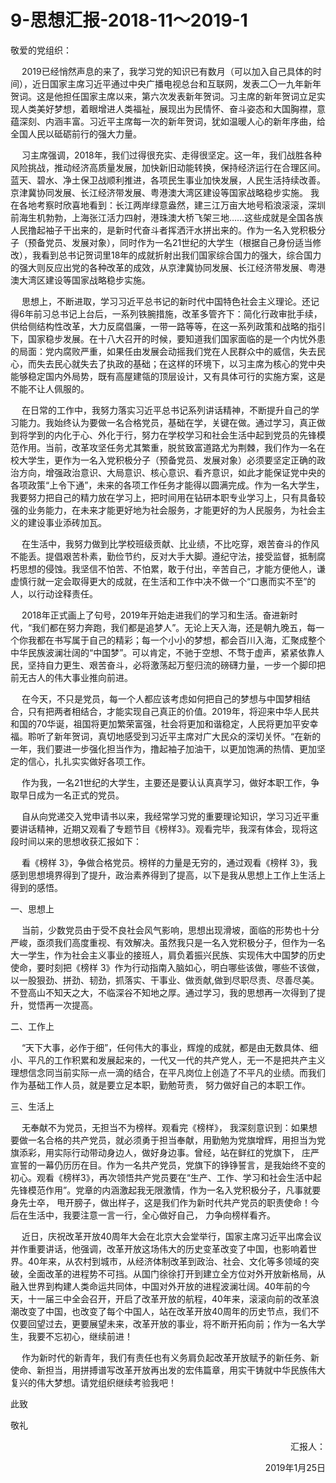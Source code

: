 # 9-思想汇报-2018-11～2019-1

敬爱的党组织：

&emsp; 2019已经悄然声息的来了，我学习党的知识已有数月（可以加入自己具体的时间），近日国家主席习近平通过中央广播电视总台和互联网，发表二〇一九年新年贺词。这是他担任国家主席以来，第六次发表新年贺词。习主席的新年贺词立足实现人类美好梦想，着眼增进人类福祉，展现出为民情怀、奋斗姿态和大国胸襟，意蕴深刻、内涵丰富。习近平主席每一次的新年贺词，犹如温暖人心的新年序曲，给全国人民以砥砺前行的强大力量。

&emsp; 习主席强调，2018年，我们过得很充实、走得很坚定。这一年，我们战胜各种风险挑战，推动经济高质量发展，加快新旧动能转换，保持经济运行在合理区间。蓝天、碧水、净土保卫战顺利推进，各项民生事业加快发展，人民生活持续改善。京津冀协同发展、长江经济带发展、粤港澳大湾区建设等国家战略稳步实施。 我在各地考察时欣喜地看到：长江两岸绿意盎然，建三江万亩大地号稻浪滚滚，深圳前海生机勃勃，上海张江活力四射，港珠澳大桥飞架三地……这些成就是全国各族人民撸起袖子干出来的，是新时代奋斗者挥洒汗水拼出来的。作为一名入党积极分子（预备党员、发展对象），同时作为一名21世纪的大学生（根据自己身份适当修改），我看到总书记贺词里18年的成就折射出我们国家综合国力的强大，综合国力的强大则反应出党的各种改革的成效，从京津冀协同发展、长江经济带发展、粤港澳大湾区建设等国家战略稳步实施。 

&emsp; 思想上，不断进取，学习习近平总书记的新时代中国特色社会主义理论。还记得6年前习总书记上台后，一系列铁腕措施，改革多管齐下：简化行政审批手续，供给侧结构性改革，大力反腐倡廉，一带一路等等，在这一系列政策和战略的指引下，国家稳步发展。在十八大召开的时候，要知道我们国家面临的是一个内忧外患的局面：党内腐败严重，如果任由发展会动摇我们党在人民群众中的威信，失去民心，而失去民心就失去了执政的基础；在这样的环境下，以习主席为核心的党中央能够稳定国内外局势，既有高屋建瓴的顶层设计，又有具体可行的实施方案，这是不能不让人佩服的。

&emsp; 在日常的工作中，我努力落实习近平总书记系列讲话精神，不断提升自己的学习能力。我始终认为要做一名合格党员，基础在学，关键在做。通过学习，真正做到将学到的内化于心、外化于行，努力在学校学习和社会生活中起到党员的先锋模范作用。当前，改革攻坚任务尤其繁重，脱贫致富道路尤为荆棘，我们作为一名在校大学生，更作为一名入党积极分子（预备党员、发展对象）必须要坚定正确的政治方向，增强政治意识、大局意识、核心意识、看齐意识，如此才能保证党中央的各项政策“上令下通”，未来的各项工作任务才能得以圆满完成。作为一名大学生，我要努力把自己的精力放在学习上，把时间用在钻研本职专业学习上，只有具备较强的业务能力，在未来才能更好地为社会服务，才能更好的为人民服务，为社会主义的建设事业添砖加瓦。

&emsp; 在生活中，我努力做到比学校班级贡献、比业绩，不比吃穿，艰苦奋斗的作风不能丢。提倡艰苦朴素，勤俭节约，反对大手大脚。遵纪守法，接受监督，抵制腐朽思想的侵蚀。我坚信不怕苦、不怕累，敢于付出，辛苦自己，才能方便他人，谦虚慎行就一定会取得更大的成就，在生活和工作中决不做一个“口惠而实不至”的人，以行动诠释责任。

&emsp; 2018年正式画上了句号，2019年开始走进我们的学习和生活。奋进新时代，“我们都在努力奔跑，我们都是追梦人”。无论上天入海，还是朝九晚五，每一个你我都在书写属于自己的精彩；每一个小小的梦想，都会百川入海，汇聚成整个中华民族波澜壮阔的“中国梦”。可以肯定，不驰于空想、不骛于虚声，紧紧依靠人民，坚持自力更生、艰苦奋斗，必将激荡起万壑归流的磅礴力量，一步一个脚印把前无古人的伟大事业推向前进。

&emsp; 在今天，不只是党员，每一个人都应该考虑如何把自己的梦想与中国梦相结合，只有把两者相结合，才能实现自己真正的价值。2019年，将迎来中华人民共和国的70华诞，祖国将更加繁荣富强，社会将更加和谐稳定，人民将更加平安幸福。聆听了新年贺词，真切地感受到习近平主席对广大民众的深切关怀。“在新的一年，我们要进一步强化担当作为，撸起袖子加油干，以更加饱满的热情、更加坚定的信心，扎扎实实做好各项工作。

&emsp; 作为我，一名21世纪的大学生，主要还是要认认真真学习，做好本职工作，争取早日成为一名正式的党员。


&emsp;  自从向党递交入党申请书以来，我经常学习党的重要理论知识，学习习近平重要讲话精神，近期又观看了专题节目《榜样3》。观看完毕，我深有体会，现将这段时间以来的思想收获汇报如下：

&emsp;  看《榜样 3》，争做合格党员。榜样的力量是无穷的，通过观看《榜样 3》，我感到思想境界得到了提升，政治素养得到了提高，以下是我从思想上工作上生活上得到的感悟。

一、思想上

&emsp;  当前，少数党员由于受不良社会风气影响，思想出现滑坡，面临的形势也十分严峻，亟须我们高度重视、有效解决。虽然我只是一名入党积极分子，但作为一名大一学生，作为社会主义事业的接班人，肩负着振兴民族、实现伟大中国梦的历史使命，要时刻把《榜样 3》作为行动指南入脑如心，明白哪些该做，哪些不该做， 以一股狠劲、拼劲、韧劲，抓落实、干事业、做贡献,做到尽职尽责、尽善尽美。不登高山不知天之大，不临深谷不知地之厚。通过学习，我的思想再一次得到了提升，觉悟再一次提高。

二、工作上

&emsp;  “天下大事，必作于细”，任何伟大的事业，辉煌的成就，都是由无数具体、细小、平凡的工作积累和发展起来的，一代又一代的共产党人，无一不是把共产主义理想信念同当前实际一点一滴的结合，在平凡岗位上创造了不平凡的业绩。而我们作为基础工作人员，就是要立足本职，勤勉苛责， 努力做好自己的本职工作。

三、生活上

&emsp;  无奉献不为党员，无担当不为榜样。观看完《榜样》， 我深刻意识到：如果想要做一名合格的共产党员，就必须勇于担当奉献，用勤勉为党旗增辉，用担当为党旗添彩，用实际行动带动身边人，做好身边事。曾经，站在鲜红的党旗下， 庄严宣誓的一幕仍历历在目。作为一名共产党员，党旗下的铮铮誓言，是我始终不变的初心。观看《榜样3》，再次领悟共产党员要在“生产、工作、学习和社会生活中起先锋模范作用”。党章的内涵激起我无限激情，作为一名入党积极分子，凡事就要身先士卒， 甩开膀子，做出样子，这是我们作为新时代共产党员的职责使命！今后在生活中，我要注意一言一行，全心做好自己， 力争向榜样看齐。

&emsp;  近日，庆祝改革开放40周年大会在北京大会堂举行，国家主席习近平出席会议并作重要讲话，他强调，改革开放这场伟大的历史变革改变了中国，也影响着世界。40年来，从农村到城市，从经济体制改革到政治、社会、文化等多领域的突破，全面改革的进程势不可挡。从国门徐徐打开到建立全方位对外开放新格局，从融入世界到构建人类命运共同体，中国对外开放的进程波澜壮阔。40年前的今天，十一届三中全会召开，开启了改革开放的航程，40年来，滚滚向前的改革浪潮改变了中国，也改变了每个中国人，站在改革开放40周年的历史节点，我们不仅要回望过去，更要展望未来，改革开放的事业，将不断开拓向前；作为一名大学生，我要不忘初心，继续前进！

&emsp; 作为新时代的新青年，我们有责任也有义务肩负起改革开放赋予的新任务、新使命、新担当，用拼搏谱写改革开放再出发的宏伟篇章，用实干铸就中华民族伟大复兴的伟大梦想。请党组织继续考验我吧！

此致

敬礼



<p align="right">汇报人：</p>
<p align="right">2019年1月25日</p>